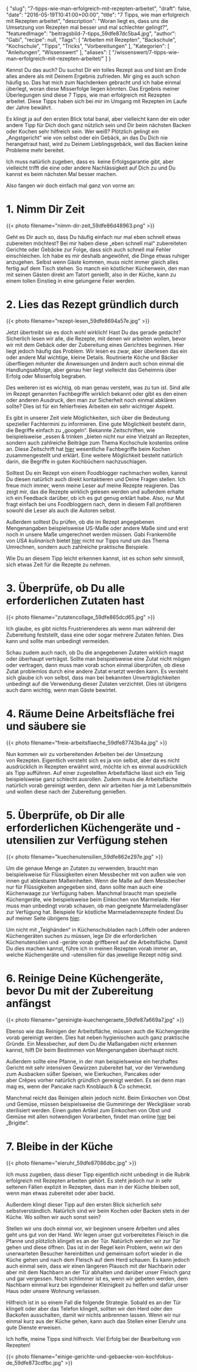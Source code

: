 {
    "slug": "7-tipps-wie-man-erfolgreich-mit-rezepten-arbeitet",
    "draft": false,
    "date": "2016-05-19T10:41:00+00:00",
    "title": "7 Tipps, wie man erfolgreich mit Rezepten arbeitet",
    "description": "Woran liegt es, dass uns die Umsetzung von Rezepten mal besser und mal schlechter gelingt?",
    "featuredImage": "beitragsbild-7-tipps_59dfe87dc5ba4.jpg",
    "author": "Gabi",
    "recipe": null,
    "Tags": [
        "Arbeiten mit Rezepten",
        "Backschule",
        "Kochschule",
        "Tipps",
        "Tricks",
        "Vorbereitungen"
    ],
    "Kategorien": [
        "Anleitungen",
        "Wissenswert"
    ],
    "aliases": [
        "\/wissenswert\/7-tipps-wie-man-erfolgreich-mit-rezepten-arbeitet\/"
    ]
}

Kennst Du das auch? Du suchst Dir ein tolles Rezept aus und bist am Ende alles andere als mit Deinem Ergebnis zufrieden. Mir ging es auch schon häufig so. Das hat mich zum Nachdenken gebracht und ich habe einmal überlegt, woran diese Misserfolge liegen könnten. Das Ergebnis meiner Überlegungen sind diese 7 Tipps, wie man erfolgreich mit Rezepten arbeitet. Diese Tipps haben sich bei mir im Umgang mit Rezepten im Laufe der Jahre bewährt.

Es klingt ja auf den ersten Blick total banal, aber vielleicht kann der ein oder andere Tipp für Dich doch ganz nützlich sein und Dir beim nächsten Backen oder Kochen sehr hilfreich sein. Wer weiß? Plötzlich gelingt ein &#8222;Angstgericht&#8220; wie von selbst oder ein Gebäck, an das Du Dich nie herangetraut hast, wird zu Deinem Lieblingsgebäck, weil das Backen keine Probleme mehr bereitet.

Ich muss natürlich zugeben, dass es  keine Erfolgsgarantie gibt, aber vielleicht trifft die eine oder andere Nachlässigkeit auf Dich zu und Du kannst es beim nächsten Mal besser machen.

Also fangen wir doch einfach mal ganz von vorne an:

# 1. Nimm Dir Zeit

{{< photo filename="nimm-dir-zeit_59dfe86d48963.png" >}}

Geht es Dir auch so, dass Du häufig einfach nur mal eben schnell etwas zubereiten möchtest? Bei mir haben diese &#8222;eben schnell mal&#8220; zubereiteten Gerichte oder Gebäcke zur Folge, dass sich auch schnell mal Fehler einschleichen. Ich habe es mir deshalb angewöhnt, die Dinge etwas ruhiger anzugehen. Selbst wenn Gäste kommen, muss nicht immer gleich alles fertig auf dem Tisch stehen. So manch ein köstlicher Küchenwein, den man mit seinen Gästen direkt am Tatort genießt, also in der Küche, kann zu einem tollen Einstieg in eine gelungene Feier werden.

# 2. Lies das Rezept gründlich durch

{{< photo filename="rezept-lesen_59dfe8694a57e.jpg" >}}

Jetzt übertreibt sie es doch wohl wirklich! Hast Du das gerade gedacht? Sicherlich lesen wir alle, die Rezepte, mit denen wir arbeiten wollen, bevor wir mit dem Gebäck oder der Zubereitung eines Gerichtes beginnen. Hier liegt jedoch häufig das Problem. Wir lesen es zwar, aber überlesen das ein oder andere Mal wichtige, kleine Details. Routinierte Köche und Bäcker überfliegen mitunter die Anweisungen und ändern auch schon einmal die Handlungsabfolge, aber genau hier liegt vielleicht das Geheimnis über Erfolg oder Misserfolg begraben.

Des weiteren ist es wichtig, ob man genau versteht, was zu tun ist. Sind alle im Rezept genannten Fachbegriffe wirklich bekannt oder gibt es den einen oder anderen Ausdruck, den man zur Sicherheit noch einmal abklären sollte? Dies ist für ein fehlerfreies Arbeiten ein sehr wichtiger Aspekt.

Es gibt in unserer Zeit viele Möglichkeiten, sich über die Bedeutung spezieller Fachtermini zu informieren. Eine gute Möglichkeit besteht darin, die Begriffe einfach zu &#8222;googeln&#8220;. Bekannte Zeitschriften, wie beispielsweise _essen & trinken _bieten nicht nur eine Vielzahl an Rezepten, sondern auch zahlreiche Beiträge zum Thema Kochschule kostenlos online an. Diese Zeitschrift hat [hier][1] wesentliche Fachbegriffe beim Kochen zusammengestellt und erklärt. Eine weitere Möglichkeit besteht natürlich darin, die Begriffe in guten Kochbüchern nachzuschlagen.

Solltest Du ein Rezept von einem Foodblogger nachmachen wollen, kannst Du diesen natürlich auch direkt kontaktieren und Deine Fragen stellen. Ich freue mich immer, wenn meine Leser auf meine Rezepte reagieren. Das zeigt mir, das die Rezepte wirklich gelesen werden und außerdem erhalte ich ein Feedback darüber, ob ich es gut genug erklärt habe. Also, nur Mut fragt einfach bei uns Foodbloggern nach, denn in diesem Fall profitieren sowohl die Leser als auch die Autoren selbst.

Außerdem solltest Du prüfen, ob die im Rezept angegebenen Mengenangaben beispielsweise US-Maße oder andere Maße sind und erst noch in unsere Maße umgerechnet werden müssen. Gabi Frankemölle von _USA kulinarisch_ bietet [hier][2] nicht nur Tipps rund um das Thema Umrechnen, sondern auch zahlreiche praktische Beispiele.

Wie Du an diesem Tipp leicht erkennen kannst, ist es schon sehr sinnvoll, sich etwas Zeit für die Rezepte zu nehmen.

# 3. Überprüfe, ob Du alle erforderlichen Zutaten hast

{{< photo filename="zutatencollage_59dfe865dcd65.jpg" >}}

Ich glaube, es gibt nichts Frustrierenderes als wenn man während der Zubereitung feststellt, dass eine oder sogar mehrere Zutaten fehlen. Dies kann und sollte man unbedingt vermeiden.

Schau zudem auch nach, ob Du die angegebenen Zutaten wirklich magst oder überhaupt verträgst. Sollte man beispielsweise eine Zutat nicht mögen oder vertragen, dann muss man vorab schon einmal überprüfen, ob diese Zutat problemlos durch eine andere Zutat ersetzt werden kann. Es versteht sich glaube ich von selbst, dass man bei bekannten Unverträglichkeiten unbedingt auf die Verwendung dieser Zutaten verzichtet. Dies ist übrigens auch dann wichtig, wenn man Gäste bewirtet.

# 4. Räume Deine Arbeitsfläche frei und säubere sie

{{< photo filename="freie-arbeitsflaeche_59dfe87743b4a.jpg" >}}

Nun kommen wir zu vorbereitenden Arbeiten bei der Umsetzung von Rezepten. Eigentlich versteht sich es ja von selbst, aber da es nicht ausdrücklich in Rezepten erwähnt wird, möchte ich es einmal ausdrücklich als Tipp aufführen. Auf einer zugestellten Arbeitsfläche lässt sich ein Teig beispielsweise ganz schlecht ausrollen. Zudem muss die Arbeitsfläche natürlich vorab gereinigt werden, denn wir arbeiten hier ja mit Lebensmitteln und wollen diese nach der Zubereitung genießen.

# 5. Überprüfe, ob Dir alle erforderlichen Küchengeräte und -utensilien zur Verfügung stehen

{{< photo filename="kuechenutensilien_59dfe862e297e.jpg" >}}

Um die genaue Menge an Zutaten zu verwenden, braucht man beispielsweise für Flüssigkeiten einen Messbecher mit von außen wie von innen gut ablesbaren Maßeinheiten. Wenn die Maße auf dem Messbecher nur für Flüssigkeiten angegeben sind, dann sollte man auch eine Küchenwaage zur Verfügung haben. Manchmal braucht man spezielle Küchengeräte, wie beispielsweise beim Einkochen von Marmelade. Hier muss man unbedingt vorab schauen, ob man geeignete Marmeladengläser zur Verfügung hat. Beispiele für köstliche Marmeladenrezepte findest Du auf meiner Seite übrigens [hier][3].

Um nicht mit &#8222;Teighänden&#8220; in Küchenschubladen nach Löffeln oder anderen Küchengeräten suchen zu müssen, lege Dir die erforderlichen Küchenutensilien und -geräte vorab griffbereit auf die Arbeitsfläche. Damit Du dies machen kannst, führe ich in meinen Rezepten vorab immer an, welche Küchengeräte und -utensilien für das jeweilige Rezept nötig sind.

# 6. Reinige Deine Küchengeräte, bevor Du mit der Zubereitung anfängst

{{< photo filename="gereinigte-kuechengeraete_59dfe87a669a7.jpg" >}}

Ebenso wie das Reinigen der Arbeitsfläche, müssen auch die Küchengeräte vorab gereinigt werden. Dies hat neben hygienischen auch ganz praktische Gründe. Ein Messbecher, auf dem Du die Maßangaben nicht erkennen kannst, hilft Dir beim Bestimmen von Mengenangaben überhaupt nicht.

Außerdem sollte eine Pfanne, in der man beispielsweise ein herzhaftes Gericht mit sehr intensiven Gewürzen zubereitet hat, vor der Verwendung zum Ausbacken süßer Speisen, wie Eierkuchen, Pancakes oder aber Crêpes vorher natürlich gründlich gereinigt werden. Es sei denn man mag es, wenn der Pancake nach Knoblauch & Co schmeckt.

Manchmal reicht das Reinigen allein jedoch nicht. Beim Einkochen von Obst und Gemüse, müssen beispielsweise die Gummiringe der Weckgläser vorab sterilisiert werden. Einen guten Artikel zum Einkochen von Obst und Gemüse mit allen notwendigen Vorarbeiten, findet man online [hier][4] bei &#8222;Brigitte&#8220;.

# 7. Bleibe in der Küche

{{< photo filename="eieruhr_59dfe87086dbc.jpg" >}}

Ich muss zugeben, dass dieser Tipp eigentlich nicht unbedingt in die Rubrik erfolgreich mit Rezepten arbeiten gehört. Es steht jedoch nur in sehr seltenen Fällen explizit in Rezepten, dass man in der Küche bleiben soll, wenn man etwas zubereitet oder aber backt.

Außerdem klingt dieser Tipp auf den ersten Blick sicherlich sehr selbstverständlich. Natürlich sind wir beim Kochen oder Backen stets in der Küche. Wo sollten wir auch sonst sein?

Stellen wir uns doch einmal vor, wir beginnen unsere Arbeiten und alles geht uns gut von der Hand. Wir legen unser gut vorbereitetes Fleisch in die Pfanne und plötzlich klingelt es an der Tür. Natürlich werden wir zur Tür gehen und diese öffnen. Das ist in der Regel kein Problem, wenn wir den unerwarteten Besucher hereinbitten und gemeinsam sofort wieder in die Küche gehen und nach dem Fleisch auf dem Herd schauen. Es kann jedoch auch einmal sein, dass wir einen längeren Plausch mit der Nachbarin oder aber mit dem Nachbarn an der Tür abhalten und darüber unser Fleisch ganz und gar vergessen. Noch schlimmer ist es, wenn wir gebeten werden, dem Nachbarn einmal kurz bei irgendeiner Kleinigkeit zu helfen und dafür unser Haus oder unsere Wohnung verlassen.

Hilfreich ist in so einem Fall die folgende Strategie. Sobald es an der Tür klingelt oder aber das Telefon klingelt, sollten wir den Herd oder den Backofen ausschalten, damit wir nichts anbrennen lassen. Wenn wir nur einmal kurz aus der Küche gehen, kann auch das Stellen einer Eieruhr uns gute Dienste erweisen.

Ich hoffe, meine Tipps sind hilfreich. Viel Erfolg bei der Bearbeitung von Rezepten!

{{< photo filename="einige-gerichte-und-gebaecke-von-kochfokus-de_59dfe873cdfbc.jpg" >}}

 [1]: http://www.essen-und-trinken.de/kochschule/specials/koch-abc/kuechen-begriffe.html
 [2]: http://www.usa-kulinarisch.de/informationen/masseinheiten-umrechnen/
 [3]: https://kochfokus.de/rezepte/marmelade-rezepte/
 [4]: http://www.brigitte.de/rezepte/rezepte/einkochen-1025669/